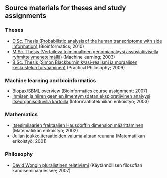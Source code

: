 ## Source materials for theses and study assignments 

### Theses

* [D.Sc. Thesis (Probabilistic analysis of the human transcriptome with side information)](phd10) (Bioinformatics; 2010)
* [M.Sc. Thesis (Vertaileva toiminnallinen genomianalyysi assosiatiivisella ryhmittelymenetelmällä)](msc03) (Machine learning; 2003)
* [B.Sc. Thesis (Simon Blackburnin kvasi-realismi ja moraalisen keskustelun turvaaminen)](bsc09) (Practical Philosophy; 2009)

### Machine learning and bioinformatics
* [Biopax/SBML overview](biopaxsbml07) (Bioinformatics course assignment; 2007)
* [Ihmisen ja hiiren geenien ilmentymisdatan eksploratiivinen analyysi itseorganisoituvilla kartoilla](som03) (Informaatiotekniikan erikoistyö; 2003)

### Mathematics

* [Itsesimilaarien fraktaalien Hausdorffin dimension määrittäminen](hausdorff02) (Matematiikan erikoistyö; 2002)
* [Julian joukko iteraatioiden valuma-altaan reunana](julia01) (Matematiikan erikoistyö; 2001)

### Philosophy

* [David Wongin pluralistinen relativismi](wong07) (Käytännöllisen filosofian kandiseminaariessee; 2007)



